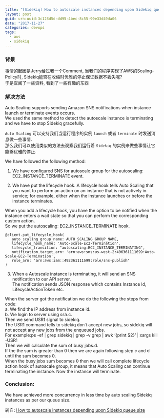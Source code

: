 ```yaml
---
title: "[Sidekiq] How to autoscale instances depending upon Sidekiq queue size"
layout: post
guid: urn:uuid:3c128d5d-dd95-4bec-8c55-99e33d49da06
date: "2017-11-27"
categories: devops
tags:
  - aws
  - sidekiq
---
```


### 背景
事情的起因是Jerry给过我一个Comment, 当我们的程序实现了AWS的Scaling-Policy时, Sidekiq能否在收缩时优雅的停止保证数据不丢失呢?  
于是查阅了一些资料, 看到了一些有趣的东西  

### 解决方法
Auto Scaling supports sending Amazon SNS notifications when instance launch or terminate events occurs.  
We used the same method to detect the autoscale instance is terminating and we have to stop Sidekiq gracefully.  

`Auto Scaling` 可以支持我们当运行程序的实例 `launch` 或者 `terminate` 时发送消息做一些事情.      
那么我们可以使用类似的方法去观察我们运行着 `Sidekiq` 的实例来做些事情让它能够优雅的停止.  

We have followed the following method:  

1) We have configured SNS for autoscale group for the autoscaling: EC2_INSTANCE_TERMINATE event.  

2) We have put the lifecycle hook. A lifecycle hook tells Auto Scaling that you want to perform an action on an instance that is not actively in service; for example, either when the instance launches or before the instance terminates.  

When you add a lifecycle hook, you have the option to be notified when the instance enters a wait state so that you can perform the corresponding custom action.  
So we put the autoscaling: EC2\_INSTANCE\_TERMINATE hook.  

```
@client.put_lifecycle_hook(
   auto_scaling_group_name: AUTO_SCALING_GROUP_NAME,
   lifecycle_hook_name: 'Auto-Scale-Ec2-Termination',
   lifecycle_transition: "autoscaling:EC2_INSTANCE_TERMINATING",
   notification_target_arn: 'arn:aws:sns:us-west-2:496361111699:Auto-Scale-EC2-Termination',
   role_arn: 'arn:aws:iam::492361111699:role/sns-publish'
)
```

3) When a Autoscale instance is terminating, it will send an SNS notification to our API server.   
The notification sends JSON response which contains Instance Id, LifecycleActionToken etc.   

When the server got the notification we do the following the steps from code:  
a. We find the IP address from instance id.   
b. We login to server using ssh.c.  
Then we send USR1 signal to sidekiq.  
The USR1 command tells to sidekiq don’t accept new jobs, so sidekiq will not accept any new jobs from the enqueued jobs.  
For example:ps -ef | grep sidekiq | grep -v grep | awk ‘{print $2}’ | xargs kill -USR1  
Then we will calculate the sum of busy jobs.d.   
If the the sum is greater than 0 then we are again following step c and d until the sum becomes 0.   
When the busy jobs sum becomes 0 then we will call complete lifecycle action hook of autoscale group, it means that Auto Scaling can continue terminating the instance. Now the instance will terminate.  

### Conclusion:
We have achieved more concurrency in less time by auto scaling Sidekiq instances as per our queue size.  


转自: [How to autoscale instances depending upon Sidekiq queue size](http://www.cuelogic.com/blog/how-to-autoscale-instances-depending-upon-sidekiq-queue-size/)




